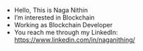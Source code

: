 - Hello, This is Naga Nithin
- I’m interested in Blockchain
- Working as Blockchain Developer
- You reach me through my LinkedIn: https://www.linkedin.com/in/naganithing/

<!---
naganithin/naganithin is a ✨ special ✨ repository because its `README.md` (this file) appears on your GitHub profile.
You can click the Preview link to take a look at your changes.
--->
